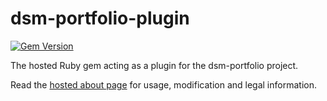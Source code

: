 # dsm-portfolio-plugin

[![Gem Version](https://badge.fury.io/rb/dsm-portfolio-plugin.svg)](https://badge.fury.io/rb/dsm-portfolio-plugin)

The hosted Ruby gem acting as a plugin for the dsm-portfolio project.

Read the [hosted about page](https://joshhills.github.io/dsm-portfolio-site/about) for usage, modification and legal information.